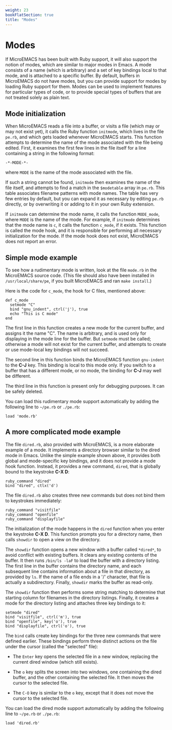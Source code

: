 ```yaml
---
weight: 23
bookFlatSection: true
title: "Modes"
---
```


# Modes

If MicroEMACS has been built with Ruby support, it will also support
the notion of modes, which are similar to major modes in Emacs.
A mode consists of a name (which is arbitrary) and a set of key bindings
local to that mode, and is attached to a specific buffer.  By default,
buffers in MicroEMACS do not have modes, but you can provide support
for modes by loading Ruby support for them.  Modes can be used to
implement features for particular types of code, or to provide
special types of buffers that are not treated solely as plain text.

## Mode initialization

When MicroEMACS reads a file into a buffer, or visits a file (which
may or may not exist yet), it calls the Ruby function `initmode`, which
lives in the file `pe.rb`, and which gets loaded whenever MicroEMACS starts.
This function attempts to determine the name of the mode associated
with the file being edited.  First, it examines the first few lines
in the file itself for a line containing a string in the following format:

    -*-MODE-*-

where `MODE` is the name of the mode associated with the file.

If such a string cannot be found, `initmode` then examines the name
of the file itself, and attempts to find a match in the `$modetable`
array in `pe.rb`.  This table associates filename patterns with mode names.
The table has very few entries by default, but you can expand it as necessary by editing `pe.rb` directly,
or by overwriting it or adding to it in your own Ruby extension.

If `initmode` can determine the mode name, it calls the function `MODE_mode`,
where `MODE` is the name of the mode.  For example, if `initmode` determines
that the mode name is `c`, it calls the function `c_mode`, if it exists.
This function is called the mode hook, and it is responsible for performing
all necessary initialization for the mode.  If the mode hook does not exist,
MicroEMACS does not report an error.

## Simple mode example

To see how a rudimentary mode is written, look at the file `mode.rb`
in the MicroEMACS source code.  (This file should also have been installed
in `/usr/local/share/pe`, if you built MicroEMACS and ran `make install`.)

Here is the code for `c_mode`, the hook for C files, mentioned above:

    def c_mode
      setmode "C"
      bind "gnu_indent", ctrl('j'), true
      echo "This is C mode"
    end

The first line in this function creates a new mode for the current buffer,
and assigns it the name "C".  The name is arbitrary, and is used only
for displaying in the mode line for the buffer.  But `setmode` must
be called; otherwise a mode will not exist for the current buffer,
and attempts to create or use mode-local key bindings will not succeed.

The second line in this function binds the MicroEMACS function `gnu-indent`
to the **C-J** key.  This binding is local to this mode only.  If you switch
to a buffer that has a different mode, or no mode, the binding for **C-J** may well be different.

The third line in this function is present only for debugging purposes.
It can be safely deleted.

You can load this rudimentary mode support automatically by adding the following
line to `~/pe.rb` or `./pe.rb`:

    load 'mode.rb'

## A more complicated mode example

The file `dired.rb`, also provided with MicroEMACS, is a more elaborate example of a mode.
It implements a directory browser similar
to the dired mode in Emacs.  Unlike the simple
example shown above, it provides both global and mode-specific key bindings,
and it does not provide a mode hook function.
Instead, it provides a new command, `dired`, that is globally bound
to the keystroke **C-X D**:

    ruby_command "dired"
    bind "dired", ctlx('d')

The file `dired.rb` also creates three new commands but does not bind them to
keystrokes immediately:

    ruby_command "visitfile"
    ruby_command "openfile"
    ruby_command "displayfile"

The initialization of the mode happens in the `dired` function when
you enter the keystroke **C-X D**.  This function prompts you
for a directory name, then calls `showdir` to open a view
on the directory.

The `showdir` function opens a new window with a buffer called `*dired*`,
to avoid conflict with existing buffers.  It clears any existing contents
of the buffer.  It then runs `/bin/ls -laF` to
load the buffer with a directory listing.  The first line in the
buffer contains the directory name, and each subsequent line contains
information about a file in that directory, as provided by `ls`.  If the name of a file ends
in a '/' character, that file is actually a subdirectory.  Finally,
`showdir` marks the buffer as read-only.

The `showdir` function then performs some string matching to determine
that starting column for filenames in the directory listings.
Finally, it creates a mode for the directory listing and attaches
three key bindings to it:

    setmode "dired"
    bind "visitfile", ctrl('m'), true
    bind "openfile", key('o'), true
    bind "displayfile", ctrl('o'), true

The `bind` calls create key bindings for the three new commands
that were defined earlier.  These bindings perform three distinct
actions on the file under the cursor (called the "selected" file):

* The `Enter` key opens the selected file in a new window,
  replacing the current dired window (which still exists).

* The `o` key splits the screen into two windows, one containing
  the dired buffer, and the other containing the selected file.
  It then moves the cursor to the selected file.

* The `C-O` key is similar to the `o` key, except that it does
  not move the cursor to the selected file.

You can load the dired mode support automatically by adding the following
line to `~/pe.rb` or `./pe.rb`:

    load 'dired.rb'

